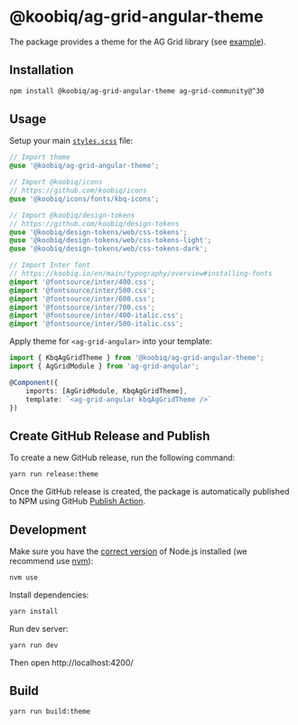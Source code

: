 # @koobiq/ag-grid-angular-theme

The package provides a theme for the AG Grid library (see [example](https://data-grid-next.web.app/)).

## Installation

```bash
npm install @koobiq/ag-grid-angular-theme ag-grid-community@^30
```

## Usage

Setup your main [`styles.scss`](/dev/ag-grid-angular/src/styles.scss) file:

```scss
// Import theme
@use '@koobiq/ag-grid-angular-theme';

// Import @koobiq/icons
// https://github.com/koobiq/icons
@use '@koobiq/icons/fonts/kbq-icons';

// Import @koobiq/design-tokens
// https://github.com/koobiq/design-tokens
@use '@koobiq/design-tokens/web/css-tokens';
@use '@koobiq/design-tokens/web/css-tokens-light';
@use '@koobiq/design-tokens/web/css-tokens-dark';

// Import Inter font
// https://koobiq.io/en/main/typography/overview#installing-fonts
@import '@fontsource/inter/400.css';
@import '@fontsource/inter/500.css';
@import '@fontsource/inter/600.css';
@import '@fontsource/inter/700.css';
@import '@fontsource/inter/400-italic.css';
@import '@fontsource/inter/500-italic.css';
```

Apply theme for `<ag-grid-angular>` into your template:

```ts
import { KbqAgGridTheme } from '@koobiq/ag-grid-angular-theme';
import { AgGridModule } from 'ag-grid-angular';

@Component({
    imports: [AgGridModule, KbqAgGridTheme],
    template: `<ag-grid-angular kbqAgGridTheme />`
})
```

## Create GitHub Release and Publish

To create a new GitHub release, run the following command:

```bash
yarn run release:theme
```

Once the GitHub release is created, the package is automatically published to NPM using GitHub [Publish Action](.github/workflows/publish.yml).

## Development

Make sure you have the [correct version](.nvmrc) of Node.js installed (we recommend use [nvm](https://github.com/nvm-sh/nvm)):

```bash
nvm use
```

Install dependencies:

```bash
yarn install
```

Run dev server:

```bash
yarn run dev
```

Then open http://localhost:4200/

## Build

```bash
yarn run build:theme
```
